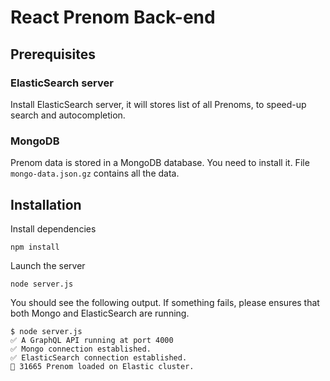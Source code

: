 # React Prenom Back-end

## Prerequisites

### ElasticSearch server

Install ElasticSearch server, it will stores list of all Prenoms, to speed-up search and autocompletion.

### MongoDB

Prenom data is stored in a MongoDB database. You need to install it. File `mongo-data.json.gz` contains all the data.

## Installation

Install dependencies

`npm install`

Launch the server

`node server.js`

You should see the following output. If something fails, please ensures that both Mongo and ElasticSearch are running.

```
$ node server.js 
✅ A GraphQL API running at port 4000
✅ Mongo connection established.
✅ ElasticSearch connection established.
🚀 31665 Prenom loaded on Elastic cluster.
```